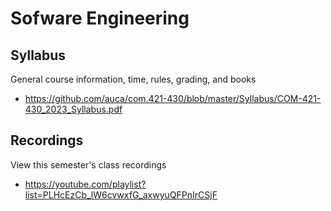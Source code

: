 Sofware Engineering
===================

## Syllabus

General course information, time, rules, grading, and books

* <https://github.com/auca/com.421-430/blob/master/Syllabus/COM-421-430_2023_Syllabus.pdf>

## Recordings

View this semester's class recordings

* <https://youtube.com/playlist?list=PLHcEzCb_lW6cvwxfG_axwyuQFPnIrCSjF>
